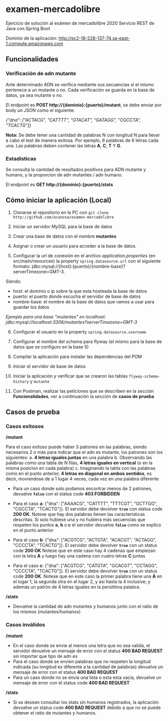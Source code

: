 # examen-mercadolibre
Ejercicio de solución al exámen de mercadolibre 2020
Servicio REST de Java con Spring Boot

Dominio de la aplicación: http://ec2-18-228-137-74.sa-east-1.compute.amazonaws.com

## Funcionalidades

### Verificación de adn mutante 
Ante determinado ADN se verifica mediante sus secuencias si el mismo pertenece a un mutante o no. Cada verificación se guarda en la base de datos, ya sea mutante o no.

El endpoint es **POST http://{dominio}:{puerto}/mutant**, se debe enviar por body un JSON como el siguiente:

*{"dna": ["ACTACG", "CATTTT", "GTACAT", "GATAGG", "CGCCTA", "TCACTG"]}*

**Nota:** Se debe tener una cantidad de palabras N con longitud N para llevar a cabo el test de manera exitosa. Por ejemplo, 6 palabras de 6 letras cada una. Las palabras deben contener las letras **A**, **C**, **T** Y **G**.

### Estadisticas 
Se consulta la cantidad de resultados positivos para ADN mutante y humano, y la proporcion de adn mutantes / adn humano.

El endpoint es **GET http://{dominio}:{puerto}/stats**

## Cómo iniciar la aplicación (Local)

1. Clonarse el repositorio en la PC con `git clone http://github.com/acanosa/examen-mercadolibre`

2. Iniciar un servidor MySQL para la base de datos

3. Crear una base de datos con el nombre **mutantes** 

4. Asignar o crear un usuario para acceder a la base de datos.

5. Configurar la url de conexión en el archivo *application.properties* (en src/main/resources) la property `spring.datasource.url` con el siguiente formato: jdbc:mysql://{host}:{puerto}/{nombre-base}?serverTimezone=GMT-3.

Siendo:
 - host: el dominio o ip sobre la que esta hosteada la base de datos
 - puerto: el puerto donde escucha el servidor de base de datos
 - nombre-base: el nombre de la base de datos que vamos a usar para guardar los datos

*Ejemplo para una base "mutantes" en localhost: jdbc:mysql://localhost:3306/mutantes?serverTimezone=GMT-3*

6. Configurar el usuario en la property `spring.datasource.username`

7. Configurar el nombre del schema para flyway (el mismo para la base de datos que se configuro en la base 5)

8. Compilar la aplicación para instalar las dependencias del POM

9. Iniciar el servidor de base de datos

10. Iniciar la aplicación y verificar que se crearon las tablas `flyway-schema-history` y `mutante`

11. Con Postman, realizar las peticiones que se describen en la sección **Funcionalidades**, ver a continuación la sección de **casos de prueba**

## Casos de prueba

### Casos exitosos

**/mutant**

Para el caso exitoso puede haber 3 patrones en las palabras, siendo necesarios 2 o más para indicar que el adn es mutante, los patrones son los siguientes: 
a. **4 letras iguales juntas** en una palabra 
b. Observando las palabras como una tabla de N filas, **4 letras iguales en vertical** (o en la misma posicion en cada palabra) 
c. Imaginando la tabla con las palabras como en el punto anterior, **4 letras en diagonal en ambos sentidos**, es decir, moviendose de a 1 lugar 4 veces, cada vez en una palabra diferente

- Para un caso donde solo podamos encontrar menos de 2 patrones, devuelve **`false`** con el status code **403 FORBIDDEN**

- Para el caso **a**: {"dna": ["AAAACG", "CATTTT", "TTTCGT", "GCTTGG", "CGCCTA", "TCACTG"]}. El servidor debe devolver **`true`** con status code **200 OK**.
Notese que hay dos palabras tienen las caracteristicas descritas. Si solo hubiese una y no hubiera más secuencias que respeten los puntos **a**, **b** o **c** el servidor devuelve **`false`** como se explico en el punto anterior

- Para el caso **b**: {"dna": ["ACGTCG", "ACTGTA", "ACACGT", "ACTAGG", "CCCCTA", "TCACTG"]}. El servidor debe devolver **`true`** con un status code **200 OK**
Notese que en este caso hay 4 cadenas que empiezan con la letra **A** y luego hay una cadena con cuatro letras **C** juntas

- Para el caso **c**: {"dna": ["ACGTCG", "CATGTA", "GCACGT", "CCTAGG", "CCCCTA", "TCACTG"]}. El servidor debe devolver **`true`** con un status code **200 OK**.
Notese que en este caso la primer palabra tiene una **A** en el lugar 1, la segunda otra en el lugar 2, y asi hasta la 4 inclusive; y además un patrón de 4 letras iguales en la penúltima palabra.

**/stats**

- Devuelve la cantidad de adn mutantes y humanos junto con el ratio de los mismos (mutantes/humanos)

### Casos inválidos
**/mutant**

- En el caso donde se envie al menos una letra que no sea valida, el servidor devuelve un mensaje de error con el status **400 BAD REQUEST** sin importar que tipo de adn es
- Para el caso donde se envien palabras que no respeten la longitud indicada (su longitud es diferente a la cantidad de palabras) devuelve un mensaje de error con el status **400 BAD REQUEST**
- Para un caso donde no se envía una lista o esta esta vacía, devuelve un mensaje de error con el status code **400 BAD REQUEST**

**/stats**

- Si se desean consultar los stats sin humanos registrados, la aplicación devuelve un status code **400 BAD REQUEST** debido a que no se puede obtener el ratio de mutantes y humanos.
